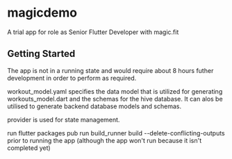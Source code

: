 # magicdemo

A trial app for role as Senior Flutter Developer with magic.fit

## Getting Started

The app is not in a running state and would require about 8 hours futher development in order to perform as required.

workout_model.yaml specifies the data model that is utilized for generating workouts_model.dart and the schemas for the hive database. It can alos be utilised to generate backend database models and schemas.

provider is used for state management.

run
flutter packages pub run build_runner build --delete-conflicting-outputs
prior to running the app (although the app won't run because it isn't completed yet)
